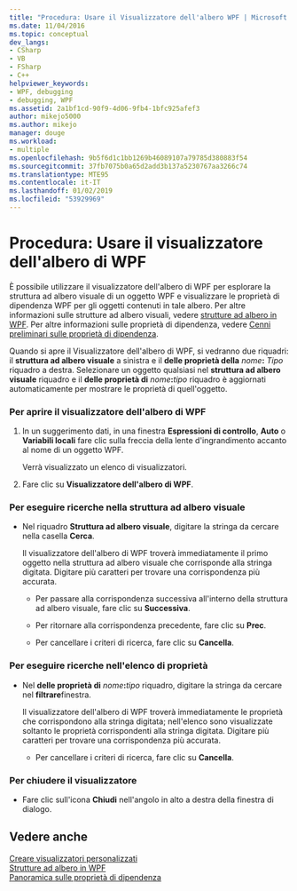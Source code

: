 ```yaml
---
title: "Procedura: Usare il Visualizzatore dell'albero WPF | Microsoft Docs"
ms.date: 11/04/2016
ms.topic: conceptual
dev_langs:
- CSharp
- VB
- FSharp
- C++
helpviewer_keywords:
- WPF, debugging
- debugging, WPF
ms.assetid: 2a1bf1cd-90f9-4d06-9fb4-1bfc925afef3
author: mikejo5000
ms.author: mikejo
manager: douge
ms.workload:
- multiple
ms.openlocfilehash: 9b5f6d1c1bb1269b46089107a79785d380883f54
ms.sourcegitcommit: 37fb7075b0a65d2add3b137a5230767aa3266c74
ms.translationtype: MTE95
ms.contentlocale: it-IT
ms.lasthandoff: 01/02/2019
ms.locfileid: "53929969"
---
```

# <a name="how-to-use-the-wpf-tree-visualizer"></a>Procedura: Usare il visualizzatore dell'albero di WPF
È possibile utilizzare il visualizzatore dell'albero di WPF per esplorare la struttura ad albero visuale di un oggetto WPF e visualizzare le proprietà di dipendenza WPF per gli oggetti contenuti in tale albero. Per altre informazioni sulle strutture ad albero visuali, vedere [strutture ad albero in WPF](/dotnet/framework/wpf/advanced/trees-in-wpf). Per altre informazioni sulle proprietà di dipendenza, vedere [Cenni preliminari sulle proprietà di dipendenza](/dotnet/framework/wpf/advanced/dependency-properties-overview).  
  
 Quando si apre il Visualizzatore dell'albero di WPF, si vedranno due riquadri: il **struttura ad albero visuale** a sinistra e il **delle proprietà della** _nome_**:**  _Tipo_ riquadro a destra. Selezionare un oggetto qualsiasi nel **struttura ad albero visuale** riquadro e il **delle proprietà di** _nome_**:**_tipo_ riquadro è aggiornati automaticamente per mostrare le proprietà di quell'oggetto.  
  
### <a name="to-open-the-wpf-tree-visualizer"></a>Per aprire il visualizzatore dell'albero di WPF  
  
1.  In un suggerimento dati, in una finestra **Espressioni di controllo**, **Auto** o **Variabili locali** fare clic sulla freccia della lente d'ingrandimento accanto al nome di un oggetto WPF.  
  
     Verrà visualizzato un elenco di visualizzatori.  
  
2.  Fare clic su **Visualizzatore dell'albero di WPF**.  
  
### <a name="to-search-the-visual-tree"></a>Per eseguire ricerche nella struttura ad albero visuale  
  
-   Nel riquadro **Struttura ad albero visuale**, digitare la stringa da cercare nella casella **Cerca**.  
  
     Il visualizzatore dell'albero di WPF troverà immediatamente il primo oggetto nella struttura ad albero visuale che corrisponde alla stringa digitata. Digitare più caratteri per trovare una corrispondenza più accurata.  
  
    -   Per passare alla corrispondenza successiva all'interno della struttura ad albero visuale, fare clic su **Successiva**.  
  
    -   Per ritornare alla corrispondenza precedente, fare clic su **Prec**.  
  
    -   Per cancellare i criteri di ricerca, fare clic su **Cancella**.  
  
### <a name="to-search-the-properties-list"></a>Per eseguire ricerche nell'elenco di proprietà  
  
-   Nel **delle proprietà di** _nome_**:**_tipo_ riquadro, digitare la stringa da cercare nel **filtrare**finestra.  
  
     Il visualizzatore dell'albero di WPF troverà immediatamente le proprietà che corrispondono alla stringa digitata; nell'elenco sono visualizzate soltanto le proprietà corrispondenti alla stringa digitata. Digitare più caratteri per trovare una corrispondenza più accurata.  
  
    -   Per cancellare i criteri di ricerca, fare clic su **Cancella**.  
  
### <a name="to-close-the-visualizer"></a>Per chiudere il visualizzatore  
  
-   Fare clic sull'icona **Chiudi** nell'angolo in alto a destra della finestra di dialogo.  
  
## <a name="see-also"></a>Vedere anche  
 [Creare visualizzatori personalizzati](../debugger/create-custom-visualizers-of-data.md)   
 [Strutture ad albero in WPF](/dotnet/framework/wpf/advanced/trees-in-wpf)   
 [Panoramica sulle proprietà di dipendenza](/dotnet/framework/wpf/advanced/dependency-properties-overview)
